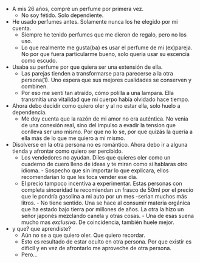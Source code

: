 - A mis 26 años, compré un perfume por primera vez.
	- No soy fétido. Solo dependiente.
- He usado perfumes antes. Solamente nunca los he elegido por mi cuenta.  
	- Siempre he tenido perfumes que me dieron de regalo, pero no los uso. 
	- Lo que realmente me gusta(ba) es usar el perfume de mi (ex)pareja. No por que fuera particularme bueno, solo queria usar su escencia como escudo. 
- Usaba su perfume por que quiera ser una extensión de ella. 
	- Las parejas tienden a transformarse para parecerse a la otra persona(1). Uno espera que sus mejores cualidades se conserven y combinen. 
	- Por eso me sentí tan atraído, cómo polilla a una lampara. Ella transmitía una vitalidad que mi cuerpo había olvidado hace tiempo. 
- Ahora debo decidir como quiero oler y al no estar ella, solo huelo a dependencia. 
	- Me doy cuenta que la razón de mi amor no era auténtica. No venia de una conexión real, sino del impulso a evadir la tension que conlleva ser uno mismo. Por que no lo se, por que quizás la quería a ella más de lo que me quiero a mi mismo. 
- Disolverse en la otra persona no es romántico. Ahora debo ir a alguna tienda y afrontar como quiero ser percibido. 
	- Los vendedores no ayudan. Diles que quieres oler como un cuaderno de cuero lleno de ideas y te miran como si hablaras otro idioma. 
			- Sospecho que sin importar lo que explicara,  ellos recomendarían lo que les toca vender ese día. 
	- El precio tampoco incentiva a experimentar. Estas personas con completa sinceridad te recomiendan un frasco de 50ml por el precio que le pondría gasolina a mi auto por un mes -serian muchos más litros. 
			- No tiene sentido. Una se hace al consumir materia orgánica que ha estado bajo tierra por millones de años. La otra la hizo un señor japonés mezclando canela y otras cosas. 
			- Una de esas suena mucho mas *exclusiva*. De coincidencia, también huele mejor.
- y que? que aprendiste?
	- Aún no se a que quiero oler. Que quiero recordar. 
	- Esto es resultado de estar oculto en otra persona. Por que existir es difícil y en vez de afrontarlo me aproveche de otra persona.
	- Pero...
 